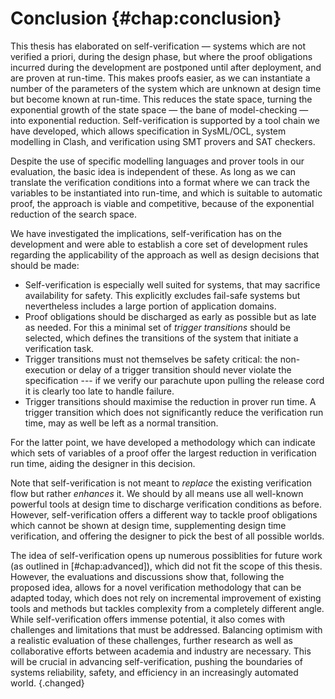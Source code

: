 # Conclusion {#chap:conclusion}

This thesis has elaborated on self-verification — systems which are not 
verified a priori, during the design phase, but where the proof obligations 
incurred during the development are postponed until after deployment, and are 
proven at run-time. This makes proofs easier, as we can instantiate a number 
of the parameters of the system which are unknown at design time but become 
known at run-time. This reduces the state space, turning the exponential growth 
of the state space — the bane of model-checking — into exponential reduction. 
Self-verification is supported by a tool chain we have developed, which allows 
specification in SysML/OCL, system modelling in Clash, and verification using 
SMT provers and SAT checkers.

Despite the use of specific modelling languages and prover tools in our 
evaluation, the basic idea is independent of these. As long as we can translate 
the verification conditions into a format where we can track the variables to be 
instantiated into run-time, and which is suitable to automatic proof, the 
approach is viable and competitive, because of the exponential reduction of the 
search space.

We have investigated the implications, self-verification has on the development
and were able to establish a core set of development rules regarding the 
applicability of the approach as well as design decisions that should be made:

- Self-verification is especially well suited for systems, that may sacrifice 
  availability for safety. This explicitly excludes fail-safe systems but 
  nevertheless includes a large portion of application domains.
- Proof obligations should be discharged as early as possible but as late as 
  needed. For this a minimal set of *trigger transitions* should be selected, 
  which defines the transitions of the system that initiate a verification task.
- Trigger transitions must not themselves be safety critical: the non-execution 
  or delay of a trigger transition should never violate the specification --- if 
  we verify our parachute upon pulling the release cord it is clearly too late 
  to handle failure.
- Trigger transitions should maximise the reduction in prover run time. A 
  trigger transition which does not significantly reduce the verification run time,
  may as well be left as a normal transition.

For the latter point, we have developed a methodology which can indicate which
sets of variables of a proof offer the largest reduction in verification run 
time, aiding the designer in this decision.

Note that self-verification is not meant to *replace* the existing verification
flow but rather *enhances* it. We should by all means use all well-known
powerful tools at design time to discharge verification conditions as before.
However, self-verification offers a different way to tackle proof obligations
which cannot be shown at design time, supplementing design time verification,
and offering the designer to pick the best of all possible worlds.

The idea of self-verification opens up numerous possiblities for future work (as
outlined in [#chap:advanced]), which did not fit the scope of this thesis.
However, the evaluations and discussions show that, following the proposed idea,
allows for a novel verification methodology that can be adapted today, which
does not rely on incremental improvement of existing tools and methods but
tackles complexity from a completely different angle. While self-verification
offers immense potential, it also comes with challenges and limitations that
must be addressed. Balancing optimism with a realistic evaluation of these
challenges, further research as well as collaborative efforts between academia
and industry are necessary. This will be crucial in advancing self-verification,
pushing the boundaries of systems reliability, safety, and efficiency in an
increasingly automated world.
{.changed}